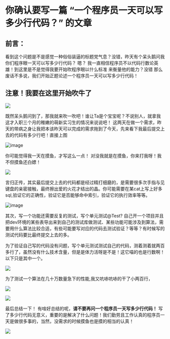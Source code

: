 # 你确认要写一篇 “一个程序员一天可以写多少行代码？” 的文章
## 前言：
看到这个问题是不是感觉一种俗俗装逼的标题党气息？没错，昨天有个呆头鹅问我你们程序眼一天可以写多少行代码？ 嗯？ 我一直相信程序员不以代码行数论英雄！到这里是不是觉得我要开始吹程序眼以什么标准
来衡量他的能力？没错 那么废话不多说，我们开始正题论述一个程序员一天可以写多少行代码！

## 注意！我要在这里开始吹牛了

![](https://github.com/ChirisWu/konwlwdge/blob/master/pic/say_impo.jpg)

既然呆头鹅问到了，那我就来吹一吹吧！谁让Ta是个宝宝呢？不说别人，就拿我这才入职三个月的稚嫩的萌新实习生的情况来说说吧！
这两天在做一个需求，昨天的带病之身让我把本该昨天可以完成的需求拖到了今天，先来看下我最后提交上去的代码有多少行吧！直接上图


![image](https://github.com/ChirisWu/konwlwdge/blob/master/pic/7b2841e9876a2bbcd568a69265b6315.png)

你可能觉得我一天在摸鱼，才写这么一点！ 对没我就是在摸鱼，你来打我呀！我不但摸鱼还白嫖！

![](https://github.com/ChirisWu/konwlwdge/blob/master/pic/nerver_seen.jpg)

言归正传，其实最后提交上去的代码都是经过精打细磨的，是需要很多次手指与见键盘的亲密接触，最终擦出爱的火花才结出的晶。你可能需要在某cat上写上好多sql,验证它的正确性，验证它是否能够命中索引，验证它的执行效率等等。

![image](https://github.com/ChirisWu/konwlwdge/blob/master/pic/26c7a71109a09ee7e26a9ede2d9d8d1.png)

其次，写一个功能还需要反复的测试，写个单元测试@Test? 自己开一个项目并且把dev环境的某些表导出来到自己的测试库做测试、某些功能可能涉及到算法，需要用什么算法比较合适，有些可能要写对应的代码去测试验证？等等？有时候写的测试代码要比最终提交上去的多。


为了验证自己写的代码没有问题，写个单元测试测试自己的代码，测着测着就两百多行了，虽然没有什么技术含量，但是是体力活呀是不是！这它喵的也是行数啊！以下只是其中一个。


![](https://github.com/ChirisWu/konwlwdge/blob/master/pic/b5b02d909aaa24e90d3c6286e8a5162.png)



为了测试一个算法在几十万数量急下的性能,我又吭哧吭哧的干了小两百行，


![](https://github.com/ChirisWu/konwlwdge/blob/master/pic/c1044c0cdbcbdea43e87c589d68a797.png)

![](https://github.com/ChirisWu/konwlwdge/blob/master/pic/25861aee6b556b41c51997f403b3503.png)






最后总结一下！
有啥好总结的呢，**请不要再问一个程序员一天写多少行代码！**
写了多少行代码无意义，重要的是解决了什么问题！我们勤劳且工作认真的程序员一天是做很多事的，当然，没需求的时候摸鱼也是摸的相当的认真！



![](https://github.com/ChirisWu/konwlwdge/blob/master/pic/ciya.jpg)




